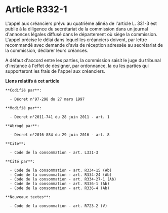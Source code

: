 # Article R332-1

L'appel aux créanciers prévu au quatrième alinéa de l'article L. 331-3 est publié à la diligence du secrétariat de la
commission dans un journal d'annonces légales diffusé dans le département où siège la commission. L'appel précise le délai
dans lequel les créanciers doivent, par lettre recommandé avec demande d'avis de réception adressée au secrétariat de la
commission, déclarer leurs créances. 

A défaut d'accord entre les parties, la commission saisit le    juge du tribunal d'instance à l'effet de désigner, par
ordonnance, la ou les parties qui supporteront les frais de l'appel aux créanciers.

**Liens relatifs à cet article**

	**Codifié par**:

	  - Décret n°97-298 du 27 mars 1997

	**Modifié par**:

	  - Décret n°2011-741 du 28 juin 2011 - art. 1

	**Abrogé par**:

	  - Décret n°2016-884 du 29 juin 2016 - art. 8

	**Cite**:

	  - Code de la consommation - art. L331-3

	**Cité par**:

	  - Code de la consommation - art. R334-15 (Ab)
	  - Code de la consommation - art. R334-24 (Ab)
	  - Code de la consommation - art. R334-27-1 (Ab)
	  - Code de la consommation - art. R336-1 (Ab)
	  - Code de la consommation - art. R336-4 (Ab)

	**Nouveaux textes**:

	  - Code de la consommation - art. R723-2 (V)
